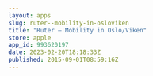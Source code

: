 ```yaml
---
layout: apps
slug: ruter--mobility-in-osloviken
title: "Ruter – Mobility in Oslo/Viken"
store: apple
app_id: 993620197
date: 2023-02-20T18:18:33Z
published: 2015-09-01T08:59:16Z
---
```

